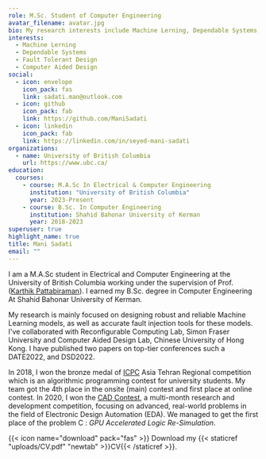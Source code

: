 ```yaml
---
role: M.Sc. Student of Computer Engineering
avatar_filename: avatar.jpg
bio: My research interests include Machine Lerning, Dependable Systems, and Computer Aided Designs.
interests:
  - Machine Lerning
  - Dependable Systems
  - Fault Tolerant Design
  - Computer Aided Design
social:
  - icon: envelope
    icon_pack: fas
    link: sadati.man@outlook.com
  - icon: github
    icon_pack: fab
    link: https://github.com/ManiSadati
  - icon: linkedin
    icon_pack: fab
    link: https://linkedin.com/in/seyed-mani-sadati
organizations:
  - name: University of British Columbia
    url: https://www.ubc.ca/
education:
  courses:
    - course: M.A.Sc In Electrical & Computer Engineering
      institution: "University of British Columbia"
      year: 2023-Present
    - course: B.Sc. In Computer Engineering
      institution: Shahid Bahonar University of Kerman
      year: 2018-2023
superuser: true
highlight_name: true
title: Mani Sadati
email: ""
---
```

I am a M.A.Sc student in Electrical and Computer Engineering at the University of British Columbia working under the supervision of Prof. ([Karthik Pattabiraman]([https://ce.uk.ac.ir/en/home](https://ece.ubc.ca/karthik-pattabiraman/))). I earned my B.Sc. degree in Computer Engineering At Shahid Bahonar University of Kerman. 

My research is mainly focused on designing robust and reliable Machine Learning models, as well as accurate fault injection tools for these models. I've collaborated with Reconfigurable Computing Lab, Simon Fraser University and Computer Aided Design Lab, Chinese University of Hong Kong. I have published two papers on top-tier conferences such a DATE2022, and DSD2022.

In 2018, I won the bronze medal of [ICPC](https://icpc.global/) Asia Tehran Regional competition which is an algorithmic programming contest for university students. My team got the 4th place in the onsite (main) contest and first place at online contest. In 2020, I won the [CAD Contest](http://iccad-contest.org/2020/index.html), a multi-month research and development competition, focusing on advanced, real-world problems in the field of Electronic Design Automation (EDA). We managed to get the first place of the problem C : *GPU Accelerated Logic Re-Simulation*.

{{< icon name="download" pack="fas" >}} Download my {{< staticref "uploads/CV.pdf" "newtab" >}}CV{{< /staticref >}}.
